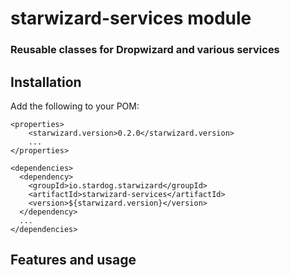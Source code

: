 # starwizard-services module

### Reusable classes for Dropwizard and various services

## Installation

Add the following to your POM:

```
<properties>
    <starwizard.version>0.2.0</starwizard.version>
    ...
</properties>

<dependencies>
  <dependency>
    <groupId>io.stardog.starwizard</groupId>
    <artifactId>starwizard-services</artifactId>
    <version>${starwizard.version}</version>
  </dependency>
  ...
</dependencies>
```

## Features and usage

